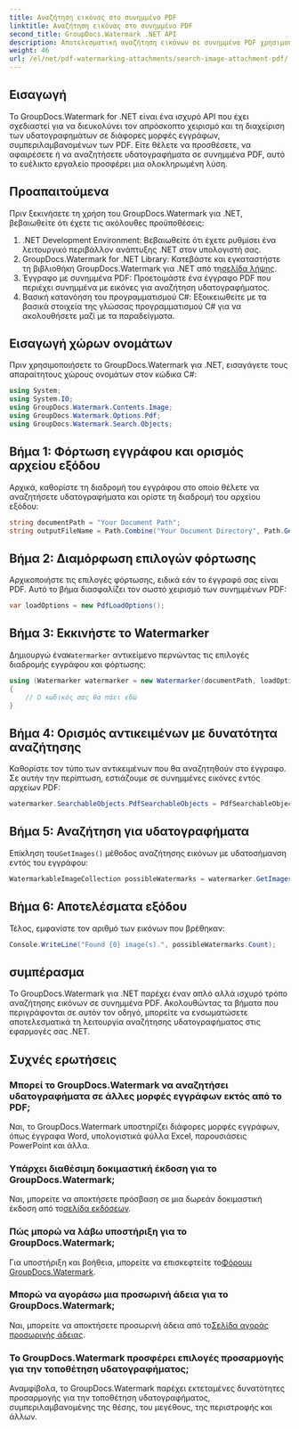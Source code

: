 ```yaml
---
title: Αναζήτηση εικόνας στο συνημμένο PDF
linktitle: Αναζήτηση εικόνας στο συνημμένο PDF
second_title: GroupDocs.Watermark .NET API
description: Αποτελεσματική αναζήτηση εικόνων σε συνημμένα PDF χρησιμοποιώντας GroupDocs.Watermark για .NET. Απλοποιήστε τη διαδικασία διαχείρισης υδατογραφήματος χωρίς κόπο.
weight: 46
url: /el/net/pdf-watermarking-attachments/search-image-attachment-pdf/
---
```

## Εισαγωγή
Το GroupDocs.Watermark for .NET είναι ένα ισχυρό API που έχει σχεδιαστεί για να διευκολύνει τον απρόσκοπτο χειρισμό και τη διαχείριση των υδατογραφημάτων σε διάφορες μορφές εγγράφων, συμπεριλαμβανομένων των PDF. Είτε θέλετε να προσθέσετε, να αφαιρέσετε ή να αναζητήσετε υδατογραφήματα σε συνημμένα PDF, αυτό το ευέλικτο εργαλείο προσφέρει μια ολοκληρωμένη λύση.
## Προαπαιτούμενα
Πριν ξεκινήσετε τη χρήση του GroupDocs.Watermark για .NET, βεβαιωθείτε ότι έχετε τις ακόλουθες προϋποθέσεις:
1. .NET Development Environment: Βεβαιωθείτε ότι έχετε ρυθμίσει ένα λειτουργικό περιβάλλον ανάπτυξης .NET στον υπολογιστή σας.
2.  GroupDocs.Watermark for .NET Library: Κατεβάστε και εγκαταστήστε τη βιβλιοθήκη GroupDocs.Watermark για .NET από τη[σελίδα λήψης](https://releases.groupdocs.com/Watermark/net/).
3. Έγγραφο με συνημμένα PDF: Προετοιμάστε ένα έγγραφο PDF που περιέχει συνημμένα με εικόνες για αναζήτηση υδατογραφήματος.
4. Βασική κατανόηση του προγραμματισμού C#: Εξοικειωθείτε με τα βασικά στοιχεία της γλώσσας προγραμματισμού C# για να ακολουθήσετε μαζί με τα παραδείγματα.

## Εισαγωγή χώρων ονομάτων
Πριν χρησιμοποιήσετε το GroupDocs.Watermark για .NET, εισαγάγετε τους απαραίτητους χώρους ονομάτων στον κώδικα C#:
```csharp
using System;
using System.IO;
using GroupDocs.Watermark.Contents.Image;
using GroupDocs.Watermark.Options.Pdf;
using GroupDocs.Watermark.Search.Objects;
```
## Βήμα 1: Φόρτωση εγγράφου και ορισμός αρχείου εξόδου
Αρχικά, καθορίστε τη διαδρομή του εγγράφου στο οποίο θέλετε να αναζητήσετε υδατογραφήματα και ορίστε τη διαδρομή του αρχείου εξόδου:
```csharp
string documentPath = "Your Document Path";
string outputFileName = Path.Combine("Your Document Directory", Path.GetFileName(documentPath));
```
## Βήμα 2: Διαμόρφωση επιλογών φόρτωσης
Αρχικοποιήστε τις επιλογές φόρτωσης, ειδικά εάν το έγγραφό σας είναι PDF. Αυτό το βήμα διασφαλίζει τον σωστό χειρισμό των συνημμένων PDF:
```csharp
var loadOptions = new PdfLoadOptions();
```
## Βήμα 3: Εκκινήστε το Watermarker
 Δημιουργώ ένα`Watermarker` αντικείμενο περνώντας τις επιλογές διαδρομής εγγράφου και φόρτωσης:
```csharp
using (Watermarker watermarker = new Watermarker(documentPath, loadOptions))
{
    // Ο κωδικός σας θα πάει εδώ
}
```
## Βήμα 4: Ορισμός αντικειμένων με δυνατότητα αναζήτησης
Καθορίστε τον τύπο των αντικειμένων που θα αναζητηθούν στο έγγραφο. Σε αυτήν την περίπτωση, εστιάζουμε σε συνημμένες εικόνες εντός αρχείων PDF:
```csharp
watermarker.SearchableObjects.PdfSearchableObjects = PdfSearchableObjects.AttachedImages;
```
## Βήμα 5: Αναζήτηση για υδατογραφήματα
 Επίκληση του`GetImages()` μέθοδος αναζήτησης εικόνων με υδατοσήμανση εντός του εγγράφου:
```csharp
WatermarkableImageCollection possibleWatermarks = watermarker.GetImages();
```
## Βήμα 6: Αποτελέσματα εξόδου
Τέλος, εμφανίστε τον αριθμό των εικόνων που βρέθηκαν:
```csharp
Console.WriteLine("Found {0} image(s).", possibleWatermarks.Count);
```

## συμπέρασμα
Το GroupDocs.Watermark για .NET παρέχει έναν απλό αλλά ισχυρό τρόπο αναζήτησης εικόνων σε συνημμένα PDF. Ακολουθώντας τα βήματα που περιγράφονται σε αυτόν τον οδηγό, μπορείτε να ενσωματώσετε αποτελεσματικά τη λειτουργία αναζήτησης υδατογραφήματος στις εφαρμογές σας .NET.
## Συχνές ερωτήσεις
### Μπορεί το GroupDocs.Watermark να αναζητήσει υδατογραφήματα σε άλλες μορφές εγγράφων εκτός από το PDF;
Ναι, το GroupDocs.Watermark υποστηρίζει διάφορες μορφές εγγράφων, όπως έγγραφα Word, υπολογιστικά φύλλα Excel, παρουσιάσεις PowerPoint και άλλα.
### Υπάρχει διαθέσιμη δοκιμαστική έκδοση για το GroupDocs.Watermark;
 Ναι, μπορείτε να αποκτήσετε πρόσβαση σε μια δωρεάν δοκιμαστική έκδοση από το[σελίδα εκδόσεων](https://releases.groupdocs.com/).
### Πώς μπορώ να λάβω υποστήριξη για το GroupDocs.Watermark;
 Για υποστήριξη και βοήθεια, μπορείτε να επισκεφτείτε το[Φόρουμ GroupDocs.Watermark](https://forum.groupdocs.com/c/watermark/19).
### Μπορώ να αγοράσω μια προσωρινή άδεια για το GroupDocs.Watermark;
 Ναι, μπορείτε να αποκτήσετε προσωρινή άδεια από το[Σελίδα αγοράς προσωρινής άδειας](https://purchase.groupdocs.com/temporary-license/).
### Το GroupDocs.Watermark προσφέρει επιλογές προσαρμογής για την τοποθέτηση υδατογραφήματος;
Αναμφίβολα, το GroupDocs.Watermark παρέχει εκτεταμένες δυνατότητες προσαρμογής για την τοποθέτηση υδατογραφήματος, συμπεριλαμβανομένης της θέσης, του μεγέθους, της περιστροφής και άλλων.